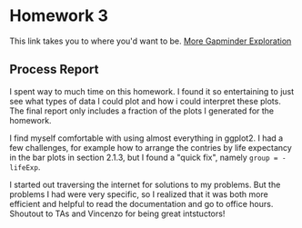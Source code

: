 # Homework 3

This link takes you to where you'd want to be.
[More Gapminder Exploration](html%20md/More_Gapminder_Exploration.md)


## Process Report

I spent way to much time on this homework. I found it so entertaining to just see what types of data I could plot and how i could interpret these plots. The final report only includes a fraction of the plots I generated for the homework.

I find myself comfortable with using almost everything in ggplot2. I had a few challenges, for example how to arrange the contries by life expectancy in the bar plots in section 2.1.3, but I found a "quick fix", namely ```group = -lifeExp```. 

I started out traversing the internet for solutions to my problems. But the problems I had were very specific, so I realized that it was both more efficient and helpful to read the documentation and go to office hours. Shoutout to TAs and Vincenzo for being great intstuctors!